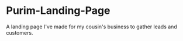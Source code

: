 # Purim-Landing-Page
A landing page I've made for my cousin's business to gather leads and customers.
